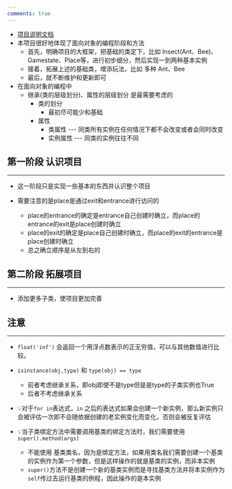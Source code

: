 ```yaml
---
comments: true
---
```


- [项目说明文档](https://www.learncs.site/docs/curriculum-resource/cs61a/cs61a_zh/project/ants)
- 本项目很好地体现了面向对象的编程阶段和方法
	- 首先，明确项目的大框架，把基础的类定下，比如 Insect(Ant、Bee)、Gamestate、Place等，进行初步细分，然后实现一到两种基本实例
	- 接着，拓展上述的基础类，增添玩法，比如 多种 Ant、Bee
	- 最后，就不断维护和更新即可
- 在面向对象的编程中
	- 继承(类的层级划分)、属性的层级划分 是最需要考虑的
		- 类的划分
			- 最初尽可能少和基础
		- 属性
			- 类属性 --- 同类所有实例在任何情况下都不会改变或者会同时改变
			- 实例属性 --- 同类的实例往往不同
## 第一阶段 认识项目
---
- 这一阶段只是实现一些基本的东西并认识整个项目

- 需要注意的是place是通过exit和entrance进行访问的
	- place的entrance的确定是entrance自己创建时确立，而place的entrance的exit是place创建时确立
	- place的exit的确定是place自己创建时确立，而place的exit的entrance是place创建时确立
	- 总之确立顺序是从左到右的

## 第二阶段 拓展项目
---
- 添加更多子类，使项目更加完善

## 注意
---
- `float('inf')` 会返回一个用浮点数表示的正无穷值，可以与其他数值进行比较。
- `isinstance(obj,type)` 和 `type(obj) == type` 
	- 前者考虑继承关系，即obj即使不是type但是是type的子类实例也True
	- 后者不考虑继承关系
- 💡对于`for in`表达式，`in` 之后的表达式如果会创建一个新实例，那么新实例只会被评估一次即不会随依据创建的老实例变化而变化，否则会被反复评估

- 💡当子类绑定方法中需要调用基类的绑定方法时，我们需要使用 `super().method(args)`
	- 不能使用 基类类名，因为是绑定方法，如果用类名我们需要创建一个基类的实例作为第一个参数，但是这样操作的就是基类的实例，而非本实例
	- `super()`方法不是创建一个新的基类实例而是寻找基类方法并将本实例作为`self`传过去运行基类的例程，因此操作的是本实例